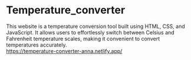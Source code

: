 # Temperature_converter
This website is a temperature conversion tool built using HTML, CSS, and JavaScript. It allows users to effortlessly switch between Celsius and Fahrenheit temperature scales, making it convenient to convert temperatures accurately.<br>
https://temperature-converter-anna.netlify.app/
